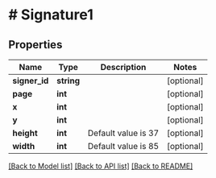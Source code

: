 # # Signature1

## Properties

Name | Type | Description | Notes
------------ | ------------- | ------------- | -------------
**signer_id** | **string** |  | [optional]
**page** | **int** |  | [optional]
**x** | **int** |  | [optional]
**y** | **int** |  | [optional]
**height** | **int** | Default value is 37 | [optional]
**width** | **int** | Default value is 85 | [optional]

[[Back to Model list]](../../README.md#models) [[Back to API list]](../../README.md#endpoints) [[Back to README]](../../README.md)
